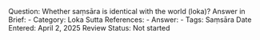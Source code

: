 Question: Whether saṃsāra is identical with the world (loka)?
Answer in Brief: -
 Category: Loka
Sutta References: -
Answer: -
Tags: Saṃsāra
Date Entered: April 2, 2025
Review Status: Not started